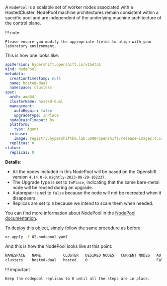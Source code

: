 A `NodePool` is a scalable set of worker nodes associated with a HostedCluster. NodePool machine architectures remain consistent within a specific pool and are independent of the underlying machine architecture of the control plane.

!!! note

    Please ensure you modify the appropriate fields to align with your laboratory environment.

This is how one looks like:

```yaml
apiVersion: hypershift.openshift.io/v1beta1
kind: NodePool
metadata:
  creationTimestamp: null
  name: hosted-dual
  namespace: clusters
spec:
  arch: amd64
  clusterName: hosted-dual
  management:
    autoRepair: false
    upgradeType: InPlace
  nodeDrainTimeout: 0s
  platform:
    type: Agent
  release:
    image: registry.hypershiftbm.lab:5000/openshift/release-images:4.14.0-0.nightly-2023-08-29-102237
  replicas: 0
status:
  replicas: 0
```

**Details**:

- All the nodes included in this NodePool will be based on the Openshift version `4.14.0-0.nightly-2023-08-29-102237`.
- The Upgrade type is set to `InPlace`, indicating that the same bare-metal node will be reused during an upgrade.
- Autorepair is set to `false` because the node will not be recreated when it disappears.
- Replicas are set to `0` because we intend to scale them when needed.

You can find more information about NodePool in the [NodePool documentation](https://hypershift-docs.netlify.app/reference/api/#hypershift.openshift.io%2fv1beta1).

To deploy this object, simply follow the same procedure as before:

```bash
oc apply -f 02-nodepool.yaml
```

And this is how the NodePool looks like at this point:

```bash
NAMESPACE   NAME          CLUSTER   DESIRED NODES   CURRENT NODES   AUTOSCALING   AUTOREPAIR   VERSION                              UPDATINGVERSION   UPDATINGCONFIG   MESSAGE
clusters    hosted-dual   hosted    0                               False         False        4.14.0-0.nightly-2023-08-29-102237
```

!!! important

    Keep the nodepool replicas to 0 until all the steps are in place.